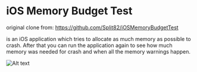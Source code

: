 # iOS Memory Budget Test

original clone from: https://github.com/Split82/iOSMemoryBudgetTest


is an iOS application which tries to allocate as much memory as possible to crash. After that you can run the application again to see how much memory was needed for crash and when all the memory warnings happen.

![Alt text](http://cl.ly/image/0J0b441P1d3q/Image%202012.11.06%2012:45:51%20AM.png)
